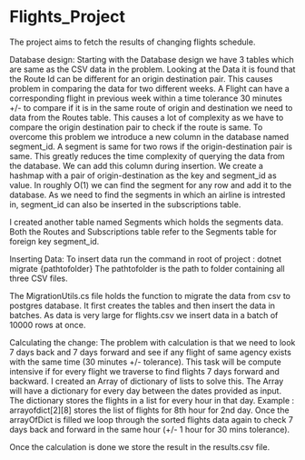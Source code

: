 # Flights_Project
The project aims to fetch the results of changing flights schedule.

Database design:
Starting with the Database design we have 3 tables which are same as the CSV data in the problem. Looking at the Data it is found that the Route Id can be different for an origin destination pair. This causes problem in comparing the data for two different weeks. A Flight can have a corresponding flight in previous week within a time tolerance 30 minutes +/- to compare if it is in the same route of origin and destination we need to data from the Routes table.
This causes a lot of complexity as we have to compare the origin destination pair to check if the route is same. To overcome this problem we introduce a new column in the database named segment_id. A segment is same for two rows if the origin-destination pair is same. This greatly reduces the time complexity of querying the data from the database. We can add this column during insertion. We create a hashmap with a pair of origin-destination as the key and segment_id as value. In roughly O(1) we can find the segment for any row and add it to the database.
As we need to find the segments in which an airline is intrested in, segment_id can also be inserted in the subscriptions table.

I created another table named Segments which holds the segments data. Both the Routes and Subscriptions table refer to the Segments table for foreign key segment_id.

Inserting Data:
To insert data run the command in root of project : dotnet migrate {pathtofolder}
The pathtofolder is the path to folder containing all three CSV files.

The MigrationUtils.cs file holds the function to migrate the data from csv to postgres database.
It first creates the tables and then insert the data in batches. As data is very large for flights.csv we insert data in a batch of 10000 rows at once.

Calculating the change:
The problem with calculation is that we need to look 7 days back and 7 days forward and see if any flight of same agency exists with the same time (30 minutes +/- tolerance).
This task will be compute intensive if for every flight we traverse to find flights 7 days forward and backward. I created an Array of dictionary of lists to solve this. 
The Array will have a dictionary for every day between the dates provided as input. The dictionary stores the flights in a list for every hour in that day. Example : arrayofdict[2][8] stores the list of flights for 8th hour for 2nd day.
Once the arrayOfDict is filled we loop through the sorted flights data again to check 7 days back and forward in the same hour (+/- 1 hour for 30 mins tolerance).

Once the calculation is done we store the result in the results.csv file.
 
